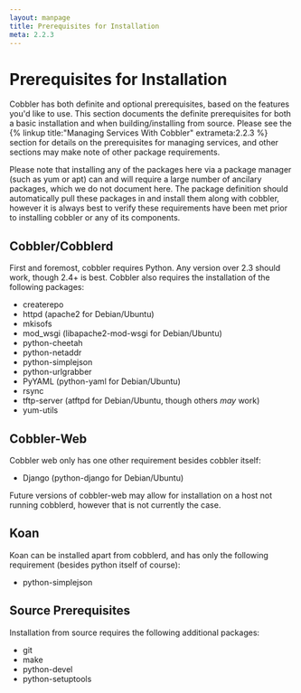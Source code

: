 ```yaml
---
layout: manpage
title: Prerequisites for Installation
meta: 2.2.3
---
```

# Prerequisites for Installation

Cobbler has both definite and optional prerequisites, based on the features you'd like to use. This section documents the definite prerequisites for both a basic installation and when building/installing from source. Please see the {% linkup title:"Managing Services With Cobbler" extrameta:2.2.3 %} section for details on the prerequisites for managing services, and other sections may make note of other package requirements.

Please note that installing any of the packages here via a package manager (such as yum or apt) can and will require a large number of ancilary packages, which we do not document here. The package definition should automatically pull these packages in and install them along with cobbler, however it is always best to verify these requirements have been met prior to installing cobbler or any of its components.

## Cobbler/Cobblerd

First and foremost, cobbler requires Python. Any version over 2.3 should work, though 2.4+ is best. Cobbler also requires the installation of the following packages:

* createrepo
* httpd (apache2 for Debian/Ubuntu)
* mkisofs
* mod_wsgi (libapache2-mod-wsgi for Debian/Ubuntu)
* python-cheetah
* python-netaddr
* python-simplejson
* python-urlgrabber
* PyYAML (python-yaml for Debian/Ubuntu)
* rsync
* tftp-server (atftpd for Debian/Ubuntu, though others _may_ work)
* yum-utils

## Cobbler-Web

Cobbler web only has one other requirement besides cobbler itself:

* Django (python-django for Debian/Ubuntu)

Future versions of cobbler-web may allow for installation on a host not running cobblerd, however that is not currently the case.

## Koan

Koan can be installed apart from cobblerd, and has only the following requirement (besides python itself of course):

* python-simplejson

## Source Prerequisites

Installation from source requires the following additional packages:

* git
* make
* python-devel
* python-setuptools
